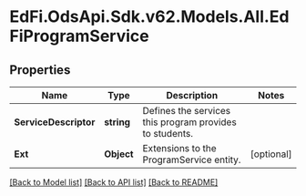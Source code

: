 # EdFi.OdsApi.Sdk.v62.Models.All.EdFiProgramService

## Properties

Name | Type | Description | Notes
------------ | ------------- | ------------- | -------------
**ServiceDescriptor** | **string** | Defines the services this program provides to students. | 
**Ext** | **Object** | Extensions to the ProgramService entity. | [optional] 

[[Back to Model list]](../../README.md#documentation-for-models) [[Back to API list]](../../README.md#documentation-for-api-endpoints) [[Back to README]](../../README.md)


